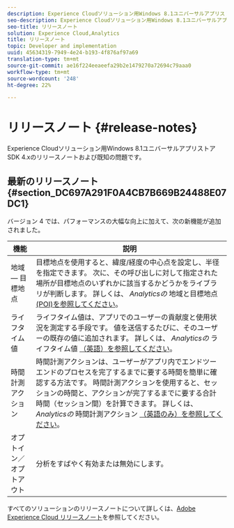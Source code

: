 ```yaml
---
description: Experience Cloudソリューション用Windows 8.1ユニバーサルアプリストアSDK 4.xのリリースノートおよび既知の問題です。
seo-description: Experience Cloudソリューション用Windows 8.1ユニバーサルアプリストアSDK 4.xのリリースノートおよび既知の問題です。
seo-title: リリースノート
solution: Experience Cloud,Analytics
title: リリースノート
topic: Developer and implementation
uuid: 45634319-7949-4e24-b193-4f876af97a69
translation-type: tm+mt
source-git-commit: ae16f224eeaeefa29b2e1479270a72694c79aaa0
workflow-type: tm+mt
source-wordcount: '248'
ht-degree: 22%

---
```



# リリースノート {#release-notes}

Experience Cloudソリューション用Windows 8.1ユニバーサルアプリストアSDK 4.xのリリースノートおよび既知の問題です。

## 最新のリリースノート {#section_DC697A291F0A4CB7B669B24488E07DC1}

バージョン 4 では、パフォーマンスの大幅な向上に加えて、次の新機能が追加されました。

| 機能 | 説明 |
|--- |--- |
| 地域 — 目標地点 | 目標地点を使用すると、緯度/経度の中心点を設定し、半径を指定できます。 次に、その呼び出しに対して指定された場所が目標地点のいずれかに該当するかどうかをライブラリが判断します。 詳しくは、 *Analyticsの* 地域と目標地点 [(POI)を参照してください](/help/windows-appstore/analytics/analytics.md)。 |
| ライフタイム値 | ライフタイム値は、アプリでのユーザーの貢献度と使用状況を測定する手段です。 値を送信するたびに、そのユーザーの既存の値に追加されます。  詳しくは、 *Analyticsの* ライフタイム値 [（英語）を参照してください](/help/windows-appstore/analytics/analytics.md)。 |
| 時間計測アクション | 時間計測アクションは、ユーザーがアプリ内でエンドツーエンドのプロセスを完了するまでに要する時間を簡単に確認する方法です。 時間計測アクションを使用すると、セッションの時間と、アクションが完了するまでに要する合計時間（セッション間）を計算できます。 詳しくは、 *Analyticsの* 時間計測アクション [（英語のみ）を参照してください](/help/windows-appstore/analytics/analytics.md)。 |
| オプトイン／オプトアウト | 分析をすばやく有効または無効にします。 |


すべてのソリューションのリリースノートについて詳しくは、[Adobe Experience Cloud リリースノート](https://docs.adobe.com/content/help/ja-JP/release-notes/experience-cloud/current.html)を参照してください。
